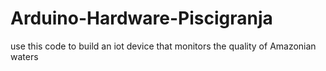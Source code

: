 # Arduino-Hardware-Piscigranja
 use this code to build an iot device that monitors the quality of Amazonian waters
